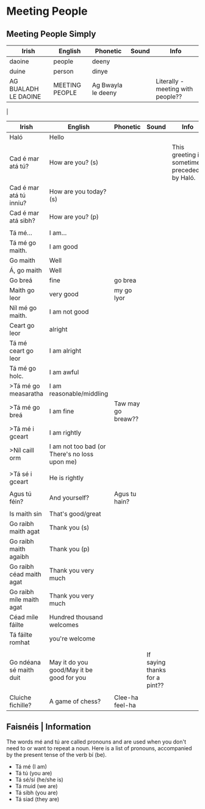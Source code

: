 # Meeting People

## Meeting People Simply

|Irish|English|Phonetic|Sound|Info|
|------|-------|--------|-----|----|
|daoine|people|deeny
|duine|person|dinye
|AG BUALADH LE DAOINE | MEETING PEOPLE | Ag Bwayla le deeny||Literally - meeting with people??
|

|Irish|English|Phonetic|Sound|Info|
|------|-------|--------|-----|----|
|Haló|Hello
|Cad é mar atá tú?|How are you? (s)|||This greeting is sometimes preceded by Haló.
|Cad é mar atá tú inniu?|How are you today? (s)
|Cad é mar atá sibh?|How are you? (p)||
||
|Tá mé…|I am…
|Tá mé go maith.| I am good
|Go maith|Well
|Á, go maith|Well
|Go breá|fine|go brea
|Maith go leor|very good|my go lyor
|Níl mé go maith.| I am not good
|Ceart go leor|alright
|Tá mé ceart go leor|I am alright
|Tá mé go holc. |I am awful
|>Tá mé go measaratha|I am reasonable/middling||
|>Tá mé go breá|I am fine|Taw may go breaw??|
|>Tá mé i gceart|I am rightly||
|>Níl caill orm|I am not too bad (or There's no loss upon me)||
||
|>Tá sé i gceart|He is rightly||
||
|Agus tú féin?|And yourself?|Agus tu hain?
||
|Is maith sin|That's good/great||
|Go raibh maith agat|Thank you (s)||
|Go raibh maith agaibh|Thank you (p)||
|Go raibh céad maith agat|Thank you very much||
|Go raibh míle maith agat|Thank you very much||
|Céad míle fáilte|Hundred thousand welcomes||
|Tá fáilte romhat| you're welcome
||
|Go ndéana sé maith duit|May it do you good/May it be good for you||If saying thanks for a pint??
||
|Cluiche fichille?|A game of chess?|Clee-ha feel-ha

## Faisnéis | Information

The words mé and tú are called pronouns and are used when you don't need to or want to repeat a noun. Here is a list of pronouns, accompanied by the present tense of the verb bí (be).

* Tá mé (I am)
* Tá tú (you are)
* Tá sé/sí (he/she is)
* Tá muid (we are)
* Tá sibh (you are)
* Tá siad (they are)



